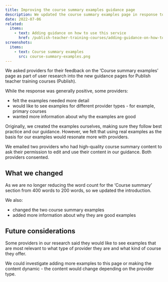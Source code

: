 ```yaml
---
title: Improving the course summary examples guidance page
description: We updated the course summary examples page in response to provider feedback
date: 2022-07-06
related:
  items:
    - text: Adding guidance on how to use this service
      href: /publish-teacher-training-courses/adding-guidance-on-how-to-use-this-service/
screenshots:
  items:
    - text: Course summary examples
      src: course-summary-examples.png
---
```


We asked providers for their feedback on the ‘Course summary examples’ page as part of user research into the new guidance pages for Publish teacher training courses (Publish).

While the response was generally positive, some providers:

- felt the examples needed more detail
- would like to see examples for different provider types - for example, primary courses
- wanted more information about why the examples are good

Originally, we created the examples ourselves, making sure they follow best practice and our guidance. However, we felt that using real examples as the basis for our examples would resonate more with providers.

We emailed two providers who had high-quality course summary content to ask their permission to edit and use their content in our guidance. Both providers consented.

## What we changed

As we are no longer reducing the word count for the ‘Course summary’ section from 400 words to 200 words, so we updated the introduction.

We also:

- changed the two course summary examples
- added more information about why they are good examples

## Future considerations

Some providers in our research said they would like to see examples that are most relevant to what type of provider they are and what kind of course they offer.

We could investigate adding more examples to this page or making the content dynamic - the content would change depending on the provider type.
